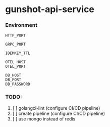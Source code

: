 # gunshot-api-service


### Environment
```dotenv
HTTP_PORT

GRPC_PORT

IDEMKEY_TTL

OTEL_HOST
OTEL_PORT

DB_HOST
DB_PORT
DB_PASSWORD
```

### TODO:
1. [ ] golangci-lint (configure CI/CD pipeline)
2. [ ] create pipeline (configure CI/CD pipeline)
3. [ ] use mongo instead of redis
